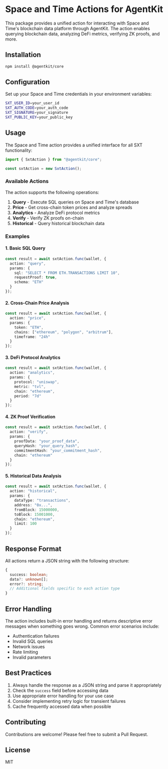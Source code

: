 # Space and Time Actions for AgentKit

This package provides a unified action for interacting with Space and Time's blockchain data platform through AgentKit. The action enables querying blockchain data, analyzing DeFi metrics, verifying ZK proofs, and more.

## Installation

```bash
npm install @agentkit/core
```

## Configuration

Set up your Space and Time credentials in your environment variables:

```bash
SXT_USER_ID=your_user_id
SXT_AUTH_CODE=your_auth_code
SXT_SIGNATURE=your_signature
SXT_PUBLIC_KEY=your_public_key
```

## Usage

The Space and Time action provides a unified interface for all SXT functionality:

```typescript
import { SxtAction } from "@agentkit/core";

const sxtAction = new SxtAction();
```

### Available Actions

The action supports the following operations:

1. **Query** - Execute SQL queries on Space and Time's database
2. **Price** - Get cross-chain token prices and analyze spreads
3. **Analytics** - Analyze DeFi protocol metrics
4. **Verify** - Verify ZK proofs on-chain
5. **Historical** - Query historical blockchain data

### Examples

#### 1. Basic SQL Query

```typescript
const result = await sxtAction.func(wallet, {
  action: "query",
  params: {
    sql: "SELECT * FROM ETH.TRANSACTIONS LIMIT 10",
    requestProof: true,
    schema: "ETH"
  }
});
```

#### 2. Cross-Chain Price Analysis

```typescript
const result = await sxtAction.func(wallet, {
  action: "price",
  params: {
    token: "ETH",
    chains: ["ethereum", "polygon", "arbitrum"],
    timeframe: "24h"
  }
});
```

#### 3. DeFi Protocol Analytics

```typescript
const result = await sxtAction.func(wallet, {
  action: "analytics",
  params: {
    protocol: "uniswap",
    metric: "tvl",
    chain: "ethereum",
    period: "7d"
  }
});
```

#### 4. ZK Proof Verification

```typescript
const result = await sxtAction.func(wallet, {
  action: "verify",
  params: {
    proofData: "your_proof_data",
    queryHash: "your_query_hash",
    commitmentHash: "your_commitment_hash",
    chain: "ethereum"
  }
});
```

#### 5. Historical Data Analysis

```typescript
const result = await sxtAction.func(wallet, {
  action: "historical",
  params: {
    dataType: "transactions",
    address: "0x...",
    fromBlock: 15000000,
    toBlock: 15001000,
    chain: "ethereum",
    limit: 100
  }
});
```

## Response Format

All actions return a JSON string with the following structure:

```typescript
{
  success: boolean;
  data?: unknown[];
  error?: string;
  // Additional fields specific to each action type
}
```

## Error Handling

The action includes built-in error handling and returns descriptive error messages when something goes wrong. Common error scenarios include:

- Authentication failures
- Invalid SQL queries
- Network issues
- Rate limiting
- Invalid parameters

## Best Practices

1. Always handle the response as a JSON string and parse it appropriately
2. Check the `success` field before accessing data
3. Use appropriate error handling for your use case
4. Consider implementing retry logic for transient failures
5. Cache frequently accessed data when possible

## Contributing

Contributions are welcome! Please feel free to submit a Pull Request.

## License

MIT 